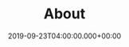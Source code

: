 ---
title: About
description: At Forestry.io, we believe the web is one of humanity’s greatest achievements. Our mission is to help people build a better web.
date: 2019-09-23T04:00:00.000+00:00
expirydate: 2030-12-31T04:00:00.000+00:00
type: about
menu:
  footer:
    weight: 1
    parent: Company
---